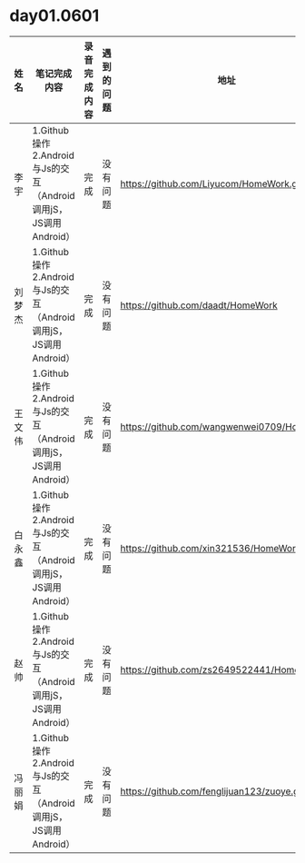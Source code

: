 # day01.0601

| 姓名   | 笔记完成内容                                                 | 录音完成内容 | 遇到的问题                                         | 地址                                                 |
| :----- | ------------------------------------------------------------ | ------------ | -------------------------------------------------- | ---------------------------------------------------- |
| 李宇   | 1.Github操作2.Android与Js的交互（Android调用jS，JS调用Android）|       完成       | 没有问题 | https://github.com/Liyucom/HomeWork.git |
| 刘梦杰  |  1.Github操作2.Android与Js的交互（Android调用jS，JS调用Android）                                                            |    完成<br>         |         没有问题                                           |      https://github.com/daadt/HomeWork                                               
| 王文伟 | 1.Github操作2.Android与Js的交互（Android调用jS，JS调用Android）                                                              |完成              |没有问题                                                    | https://github.com/wangwenwei0709/HomeWork                                                      |
| 白永鑫   |1.Github操作2.Android与Js的交互（Android调用jS，JS调用Android）                                                    |完成              |没有问题                                                    | https://github.com/xin321536/HomeWork                                                    |
| 赵帅  |1.Github操作2.Android与Js的交互（Android调用jS，JS调用Android） |   完成           |     没有问题     |       https://github.com/zs2649522441/HomeWork                                        |
| 冯丽娟 | 1.Github操作2.Android与Js的交互（Android调用jS，JS调用Android）                                                   |       完成       |         没有问题                                           | https://github.com/fenglijuan123/zuoye.git